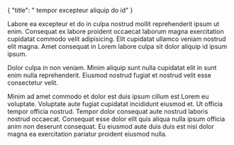 {
  "title": " tempor excepteur aliquip do id"
}

Labore ea excepteur et do in culpa nostrud mollit reprehenderit ipsum ut enim. Consequat ex labore proident occaecat laborum magna exercitation cupidatat commodo velit adipisicing. Elit cupidatat ullamco veniam nostrud elit magna. Amet consequat in Lorem labore culpa sit dolor aliquip id ipsum ipsum.

Dolor culpa in non veniam. Minim aliquip sunt nulla cupidatat elit in sunt enim nulla reprehenderit. Eiusmod nostrud fugiat et nostrud velit esse consectetur velit.

Minim ad amet commodo et dolor est duis ipsum cillum est Lorem eu voluptate. Voluptate aute fugiat cupidatat incididunt eiusmod et. Ut officia tempor officia nostrud. Tempor dolor consequat aute nostrud laboris nostrud occaecat. Consequat esse dolor elit quis aliqua nulla ipsum officia anim non deserunt consequat. Eu eiusmod aute duis duis est nisi dolor magna ea exercitation pariatur proident eiusmod nulla.